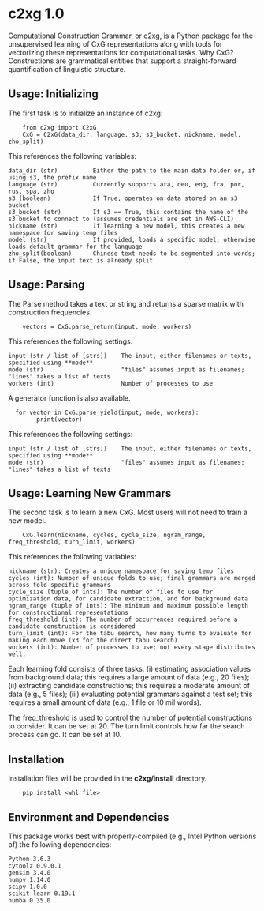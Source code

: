 c2xg 1.0
=============

Computational Construction Grammar, or c2xg, is a Python package for the unsupervised learning of CxG representations along with tools for vectorizing these representations for computational tasks. Why CxG? Constructions are grammatical entities that support a straight-forward quantification of linguistic structure.

Usage: Initializing
---------------------

The first task is to initialize an instance of c2xg:

		from c2xg import C2xG
		CxG = C2xG(data_dir, language, s3, s3_bucket, nickname, model, zho_split)
	
This references the following variables:

	data_dir (str)	 		Either the path to the main data folder or, if using s3, the prefix name
	language (str)	 		Currently supports ara, deu, eng, fra, por, rus, spa, zho
	s3 (boolean)	 		If True, operates on data stored on an s3 bucket
	s3_bucket (str)	 		If s3 == True, this contains the name of the s3 bucket to connect to (assumes credentials are set in AWS-CLI)
	nickname (str)	 		If learning a new model, this creates a new namespace for saving temp files
	model (str)			 	If provided, loads a specific model; otherwise loads default grammar for the language
	zho_split(boolean)	 	Chinese text needs to be segmented into words; if False, the input text is already split
		
Usage: Parsing
---------------

The Parse method takes a text or string and returns a sparse matrix with construction frequencies.

		vectors = CxG.parse_return(input, mode, workers)
		
This references the following settings:
	
	input (str / list of [strs])	The input, either filenames or texts, specified using **mode**
	mode (str)						"files" assumes input as filenames; "lines" takes a list of texts
	workers (int)					Number of processes to use
	
A generator function is also available.

      for vector in CxG.parse_yield(input, mode, workers):
            print(vector)
    
This references the following settings:

    input (str / list of [strs])	The input, either filenames or texts, specified using **mode**
	mode (str)						"files" assumes input as filenames; "lines" takes a list of texts

Usage: Learning New Grammars
-----------------------------
The second task is to learn a new CxG. Most users will not need to train a new model.

		CxG.learn(nickname, cycles, cycle_size, ngram_range, freq_threshold, turn_limit, workers)
	
This references the following variables:

	nickname (str): Creates a unique namespace for saving temp files
	cycles (int): Number of unique folds to use; final grammars are merged across fold-specific grammars
	cycle_size (tuple of ints): The number of files to use for optimization data, for candidate extraction, and for background data
	ngram_range (tuple of ints): The minimum and maximum possible length for constructional representations
	freq_threshold (int): The number of occurrences required before a candidate construction is considered
	turn_limit (int): For the tabu search, how many turns to evaluate for making each move (x3 for the direct tabu search)
	workers (int): Number of processes to use; not every stage distributes well.

Each learning fold consists of three tasks: (i) estimating association values from background data; this requires a large amount of data (e.g., 20 files); (ii) extracting candidate constructions; this requires a moderate amount of data (e.g., 5 files); (iii) evaluating potential grammars against a test set; this requires a small amount of data (e.g., 1 file or 10 mil words).

The freq_threshold is used to control the number of potential constructions to consider. It can be set at 20. The turn limit controls how far the search process can go. It can be set at 10.

Installation
--------------

Installation files will be provided in the **c2xg/install** directory.

		pip install <whl file>
		

Environment and Dependencies
----------------------------------

This package works best with properly-compiled (e.g., Intel Python versions of) the following dependencies:
		
	Python 3.6.3
	cytoolz 0.9.0.1
	gensim 3.4.0
	numpy 1.14.0
	scipy 1.0.0
	scikit-learn 0.19.1
	numba 0.35.0